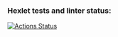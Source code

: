 ### Hexlet tests and linter status:
[![Actions Status](https://github.com/VlaFir/java-project-61/actions/workflows/hexlet-check.yml/badge.svg)](https://github.com/VlaFir/java-project-61/actions)